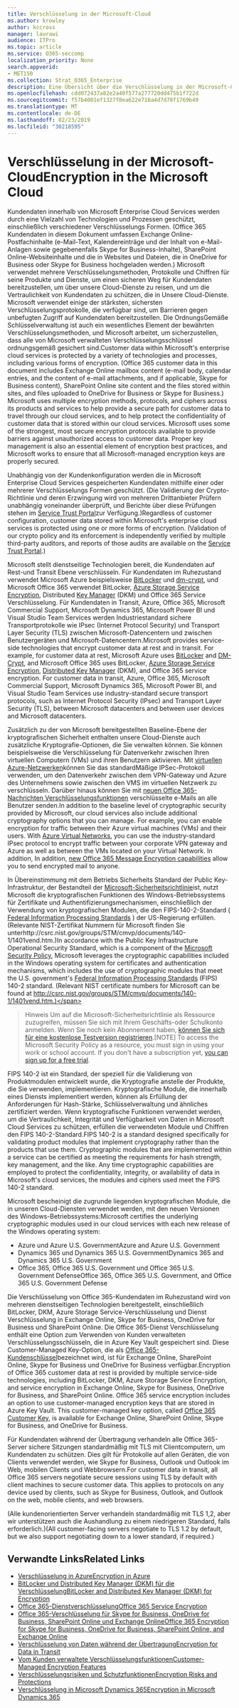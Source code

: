 ```yaml
---
title: Verschlüsselung in der Microsoft-Cloud
ms.author: krowley
author: kccross
manager: laurawi
audience: ITPro
ms.topic: article
ms.service: O365-seccomp
localization_priority: None
search.appverid:
- MET150
ms.collection: Strat_O365_Enterprise
description: Eine Übersicht über die Verschlüsselung in der Microsoft-Cloud.
ms.openlocfilehash: cdd072437a82e2a40f577a277720dd475b1f722d
ms.sourcegitcommit: f57b4001ef1327f0ea622e716a4d7d78f1769b49
ms.translationtype: MT
ms.contentlocale: de-DE
ms.lasthandoff: 02/23/2019
ms.locfileid: "30218595"
---
```

# <a name="encryption-in-the-microsoft-cloud"></a><span data-ttu-id="f3bbe-103">Verschlüsselung in der Microsoft-Cloud</span><span class="sxs-lookup"><span data-stu-id="f3bbe-103">Encryption in the Microsoft Cloud</span></span>

<span data-ttu-id="f3bbe-p101">Kundendaten innerhalb von Microsoft Enterprise Cloud Services werden durch eine Vielzahl von Technologien und Prozessen geschützt, einschließlich verschiedener Verschlüsselungs Formen. (Office 365 Kundendaten in diesem Dokument umfassen Exchange Online-Postfachinhalte (e-Mail-Text, Kalendereinträge und der Inhalt von e-Mail-Anlagen sowie gegebenenfalls Skype for Business-Inhalte), SharePoint Online-Websiteinhalte und die in Websites und Dateien, die in OneDrive for Business oder Skype for Business hochgeladen werden.) Microsoft verwendet mehrere Verschlüsselungsmethoden, Protokolle und Chiffren für seine Produkte und Dienste, um einen sicheren Weg für Kundendaten bereitzustellen, um über unsere Cloud-Dienste zu reisen, und um die Vertraulichkeit von Kundendaten zu schützen, die in Unsere Cloud-Dienste. Microsoft verwendet einige der stärksten, sichersten Verschlüsselungsprotokolle, die verfügbar sind, um Barrieren gegen unbefugten Zugriff auf Kundendaten bereitzustellen. Die OrdnungsGemäße Schlüsselverwaltung ist auch ein wesentliches Element der bewährten Verschlüsselungsmethoden, und Microsoft arbeitet, um sicherzustellen, dass alle von Microsoft verwalteten Verschlüsselungsschlüssel ordnungsgemäß gesichert sind.</span><span class="sxs-lookup"><span data-stu-id="f3bbe-p101">Customer data within Microsoft's enterprise cloud services is protected by a variety of technologies and processes, including various forms of encryption. (Office 365 customer data in this document includes Exchange Online mailbox content (e-mail body, calendar entries, and the content of e-mail attachments, and if applicable, Skype for Business content), SharePoint Online site content and the files stored within sites, and files uploaded to OneDrive for Business or Skype for Business.) Microsoft uses multiple encryption methods, protocols, and ciphers across its products and services to help provide a secure path for customer data to travel through our cloud services, and to help protect the confidentiality of customer data that is stored within our cloud services. Microsoft uses some of the strongest, most secure encryption protocols available to provide barriers against unauthorized access to customer data. Proper key management is also an essential element of encryption best practices, and Microsoft works to ensure that all Microsoft-managed encryption keys are properly secured.</span></span>

<span data-ttu-id="f3bbe-p102">Unabhängig von der Kundenkonfiguration werden die in Microsoft Enterprise Cloud Services gespeicherten Kundendaten mithilfe einer oder mehrerer Verschlüsselungs Formen geschützt. (Die Validierung der Crypto-Richtlinie und deren Erzwingung wird von mehreren Drittanbieter Prüfern unabhängig voneinander überprüft, und Berichte über diese Prüfungen stehen im [Service Trust Portal](https://aka.ms/stp)zur Verfügung.)</span><span class="sxs-lookup"><span data-stu-id="f3bbe-p102">Regardless of customer configuration, customer data stored within Microsoft's enterprise cloud services is protected using one or more forms of encryption. (Validation of our crypto policy and its enforcement is independently verified by multiple third-party auditors, and reports of those audits are available on the [Service Trust Portal](https://aka.ms/stp).)</span></span>

<span data-ttu-id="f3bbe-p103">Microsoft stellt dienstseitige Technologien bereit, die Kundendaten auf Rest-und Transit Ebene verschlüsseln. Für Kundendaten im Ruhezustand verwendet Microsoft Azure beispielsweise [BitLocker](https://docs.microsoft.com/windows/device-security/bitlocker/bitlocker-overview) und [dm-crypt](https://en.wikipedia.org/wiki/Dm-crypt), und Microsoft Office 365 verwendet BitLocker, [Azure Storage Service Encryption](https://azure.microsoft.com/documentation/articles/storage-service-encryption/), Distributed [Key Manager](https://support.office.com/article/989ba10c-f73f-4efb-ad1b-af3322e5f376) (DKM) und Office 365 Service Verschlüsselung. Für Kundendaten in Transit, Azure, Office 365, Microsoft Commercial Support, Microsoft Dynamics 365, Microsoft Power BI und Visual Studio Team Services werden Industriestandard sichere Transportprotokolle wie IPsec (Internet Protocol Security) und Transport Layer Security (TLS) zwischen Microsoft-Datencentern und zwischen Benutzergeräten und Microsoft-Datencentern.</span><span class="sxs-lookup"><span data-stu-id="f3bbe-p103">Microsoft provides service-side technologies that encrypt customer data at rest and in transit. For example, for customer data at rest, Microsoft Azure uses [BitLocker](https://docs.microsoft.com/windows/device-security/bitlocker/bitlocker-overview) and [DM-Crypt](https://en.wikipedia.org/wiki/Dm-crypt), and Microsoft Office 365 uses BitLocker, [Azure Storage Service Encryption](https://azure.microsoft.com/documentation/articles/storage-service-encryption/), [Distributed Key Manager](https://support.office.com/article/989ba10c-f73f-4efb-ad1b-af3322e5f376) (DKM), and Office 365 service encryption. For customer data in transit, Azure, Office 365, Microsoft Commercial Support, Microsoft Dynamics 365, Microsoft Power BI, and Visual Studio Team Services use industry-standard secure transport protocols, such as Internet Protocol Security (IPsec) and Transport Layer Security (TLS), between Microsoft datacenters and between user devices and Microsoft datacenters.</span></span>

<span data-ttu-id="f3bbe-p104">Zusätzlich zu der von Microsoft bereitgestellten Baseline-Ebene der kryptografischen Sicherheit enthalten unsere Cloud-Dienste auch zusätzliche Kryptografie-Optionen, die Sie verwalten können. Sie können beispielsweise die Verschlüsselung für Datenverkehr zwischen Ihren virtuellen Computern (VMs) und ihren Benutzern aktivieren. Mit [virtuellen Azure-Netzwerken](https://azure.microsoft.com/services/virtual-network/)können Sie das standardMäßige IPSec-Protokoll verwenden, um den Datenverkehr zwischen dem VPN-Gateway und Azure des Unternehmens sowie zwischen den VMS im virtuellen Netzwerk zu verschlüsseln. Darüber hinaus können Sie mit [neuen Office 365-Nachrichten Verschlüsselungsfunktionen](set-up-new-message-encryption-capabilities.md) verschlüsselte e-Mails an alle Benutzer senden.</span><span class="sxs-lookup"><span data-stu-id="f3bbe-p104">In addition to the baseline level of cryptographic security provided by Microsoft, our cloud services also include additional cryptography options that you can manage. For example, you can enable encryption for traffic between their Azure virtual machines (VMs) and their users. With [Azure Virtual Networks](https://azure.microsoft.com/services/virtual-network/), you can use the industry-standard IPsec protocol to encrypt traffic between your corporate VPN gateway and Azure as well as between the VMs located on your Virtual Network. In addition, In addition, [new Office 365 Message Encryption capabilities](set-up-new-message-encryption-capabilities.md) allow you to send encrypted mail to anyone.</span></span>

<span data-ttu-id="f3bbe-p105">In Übereinstimmung mit dem Betriebs Sicherheits Standard der Public Key-Infrastruktur, der Bestandteil der [Microsoft-Sicherheitsrichtlinie](https://servicetrust.microsoft.com/ViewPage/TrustDocuments?command=Download&downloadType=Document&downloadId=5868ecc8-50b7-4f91-b43f-640e2b99e86e&docTab=6d000410-c9e9-11e7-9a91-892aae8839ad_FAQ%20and%20White%20Papers)ist, nutzt Microsoft die kryptografischen Funktionen des Windows-Betriebssystems für Zertifikate und Authentifizierungsmechanismen, einschließlich der Verwendung von kryptografischen Modulen, die den FIPS-140-2-Standard ( [Federal Information Processing Standards](http://csrc.nist.gov/publications/PubsFIPS.html) ) der US-Regierung erfüllen. (Relevante NIST-Zertifikat Nummern für Microsoft finden Sie unterhttp://csrc.nist.gov/groups/STM/cmvp/documents/140-1/1401vend.htm.)</span><span class="sxs-lookup"><span data-stu-id="f3bbe-p105">In accordance with the Public Key Infrastructure Operational Security Standard, which is a component of the [Microsoft Security Policy](https://servicetrust.microsoft.com/ViewPage/TrustDocuments?command=Download&downloadType=Document&downloadId=5868ecc8-50b7-4f91-b43f-640e2b99e86e&docTab=6d000410-c9e9-11e7-9a91-892aae8839ad_FAQ%20and%20White%20Papers), Microsoft leverages the cryptographic capabilities included in the Windows operating system for certificates and authentication mechanisms, which includes the use of cryptographic modules that meet the U.S. government's [Federal Information Processing Standards](http://csrc.nist.gov/publications/PubsFIPS.html) (FIPS) 140-2 standard. (Relevant NIST certificate numbers for Microsoft can be found at http://csrc.nist.gov/groups/STM/cmvp/documents/140-1/1401vend.htm.)</span></span>

> <span data-ttu-id="f3bbe-p106">Hinweis Um auf die Microsoft-Sicherheitsrichtlinie als Ressource zuzugreifen, müssen Sie sich mit Ihrem Geschäfts-oder Schulkonto anmelden. Wenn Sie noch kein Abonnement haben, [können Sie sich für eine ﻿kostenlose Testversion registrieren](https://servicetrust.microsoft.com/Home/TrialSubscriptions).</span><span class="sxs-lookup"><span data-stu-id="f3bbe-p106">[NOTE] To access the Microsoft Security Policy as a resource, you must sign in using your work or school account. If you don't have a subscription yet, [you can sign up for a free trial](https://servicetrust.microsoft.com/Home/TrialSubscriptions).</span></span>

<span data-ttu-id="f3bbe-p107">FIPS 140-2 ist ein Standard, der speziell für die Validierung von Produktmodulen entwickelt wurde, die Kryptografie anstelle der Produkte, die Sie verwenden, implementieren. Kryptografische Module, die innerhalb eines Diensts implementiert werden, können als Erfüllung der Anforderungen für Hash-Stärke, Schlüsselverwaltung und ähnliches zertifiziert werden. Wenn kryptografische Funktionen verwendet werden, um die Vertraulichkeit, Integrität und Verfügbarkeit von Daten in Microsoft Cloud Services zu schützen, erfüllen die verwendeten Module und Chiffren den FIPS 140-2-Standard.</span><span class="sxs-lookup"><span data-stu-id="f3bbe-p107">FIPS 140-2 is a standard designed specifically for validating product modules that implement cryptography rather than the products that use them. Cryptographic modules that are implemented within a service can be certified as meeting the requirements for hash strength, key management, and the like. Any time cryptographic capabilities are employed to protect the confidentiality, integrity, or availability of data in Microsoft's cloud services, the modules and ciphers used meet the FIPS 140-2 standard.</span></span>

<span data-ttu-id="f3bbe-124">Microsoft bescheinigt die zugrunde liegenden kryptografischen Module, die in unseren Cloud-Diensten verwendet werden, mit den neuen Versionen des Windows-Betriebssystems:</span><span class="sxs-lookup"><span data-stu-id="f3bbe-124">Microsoft certifies the underlying cryptographic modules used in our cloud services with each new release of the Windows operating system:</span></span>
- <span data-ttu-id="f3bbe-125">Azure und Azure U.S. Government</span><span class="sxs-lookup"><span data-stu-id="f3bbe-125">Azure and Azure U.S. Government</span></span>
- <span data-ttu-id="f3bbe-126">Dynamics 365 und Dynamics 365 U.S. Government</span><span class="sxs-lookup"><span data-stu-id="f3bbe-126">Dynamics 365 and Dynamics 365 U.S. Government</span></span>
- <span data-ttu-id="f3bbe-127">Office 365, Office 365 U.S. Government und Office 365 U.S. Government Defense</span><span class="sxs-lookup"><span data-stu-id="f3bbe-127">Office 365, Office 365 U.S. Government, and Office 365 U.S. Government Defense</span></span>

<span data-ttu-id="f3bbe-p108">Die Verschlüsselung von Office 365-Kundendaten im Ruhezustand wird von mehreren dienstseitigen Technologien bereitgestellt, einschließlich BitLocker, DKM, Azure Storage Service-Verschlüsselung und Dienst Verschlüsselung in Exchange Online, Skype for Business, OneDrive for Business und SharePoint Online. Die Office 365-Dienst Verschlüsselung enthält eine Option zum Verwenden von Kunden verwalteten Verschlüsselungsschlüsseln, die in Azure Key Vault gespeichert sind. Diese Customer-Managed Key-Option, die als [Office 365-Kundenschlüssel](https://support.office.com/article/f2cd475a-e592-46cf-80a3-1bfb0fa17697)bezeichnet wird, ist für Exchange Online, SharePoint Online, Skype for Business und OneDrive for Business verfügbar.</span><span class="sxs-lookup"><span data-stu-id="f3bbe-p108">Encryption of Office 365 customer data at rest is provided by multiple service-side technologies, including BitLocker, DKM, Azure Storage Service Encryption, and service encryption in Exchange Online, Skype for Business, OneDrive for Business, and SharePoint Online. Office 365 service encryption includes an option to use customer-managed encryption keys that are stored in Azure Key Vault. This customer-managed key option, called [Office 365 Customer Key](https://support.office.com/article/f2cd475a-e592-46cf-80a3-1bfb0fa17697), is available for Exchange Online, SharePoint Online, Skype for Business, and OneDrive for Business.</span></span>

<span data-ttu-id="f3bbe-p109">Für Kundendaten während der Übertragung verhandeln alle Office 365-Server sichere Sitzungen standardmäßig mit TLS mit Clientcomputern, um Kundendaten zu schützen.  Dies gilt für Protokolle auf allen Geräten, die von Clients verwendet werden, wie Skype for Business, Outlook und Outlook im Web, mobilen Clients und Webbrowsern.</span><span class="sxs-lookup"><span data-stu-id="f3bbe-p109">For customer data in transit, all Office 365 servers negotiate secure sessions using TLS by default with client machines to secure customer data.  This applies to protocols on any device used by clients, such as Skype for Business, Outlook, and Outlook on the web, mobile clients, and web browsers.</span></span>

<span data-ttu-id="f3bbe-133">(Alle kundenorientierten Server verhandeln standardmäßig mit TLS 1,2, aber wir unterstützen auch die Aushandlung zu einem niedrigeren Standard, falls erforderlich.)</span><span class="sxs-lookup"><span data-stu-id="f3bbe-133">(All customer-facing servers negotiate to TLS 1.2 by default, but we also support negotiating down to a lower standard, if required.)</span></span>

## <a name="related-links"></a><span data-ttu-id="f3bbe-134">Verwandte Links</span><span class="sxs-lookup"><span data-stu-id="f3bbe-134">Related Links</span></span>

- [<span data-ttu-id="f3bbe-135">Verschlüsselung in Azure</span><span class="sxs-lookup"><span data-stu-id="f3bbe-135">Encryption in Azure</span></span>](office-365-azure-encryption.md)
- [<span data-ttu-id="f3bbe-136">BitLocker und Distributed Key Manager (DKM) für die Verschlüsselung</span><span class="sxs-lookup"><span data-stu-id="f3bbe-136">BitLocker and Distributed Key Manager (DKM) for Encryption</span></span>](office-365-bitlocker-and-distributed-key-manager-for-encryption.md)
- [<span data-ttu-id="f3bbe-137">Office 365-Dienstverschlüsselung</span><span class="sxs-lookup"><span data-stu-id="f3bbe-137">Office 365 Service Encryption</span></span>](office-365-service-encryption.md)
- [<span data-ttu-id="f3bbe-138">Office 365-Verschlüsselung für Skype for Business, OneDrive for Business, SharePoint Online und Exchange Online</span><span class="sxs-lookup"><span data-stu-id="f3bbe-138">Office 365 Encryption for Skype for Business, OneDrive for Business, SharePoint Online, and Exchange Online</span></span>](office-365-encryption-for-skype-onedrive-sharepoint-and-exchange.md)
- [<span data-ttu-id="f3bbe-139">Verschlüsselung von Daten während der Übertragung</span><span class="sxs-lookup"><span data-stu-id="f3bbe-139">Encryption for Data in Transit</span></span>](office-365-encryption-for-data-in-transit.md)
- [<span data-ttu-id="f3bbe-140">Vom Kunden verwaltete Verschlüsselungsfunktionen</span><span class="sxs-lookup"><span data-stu-id="f3bbe-140">Customer-Managed Encryption Features</span></span>](office-365-customer-managed-encryption-features.md)
- [<span data-ttu-id="f3bbe-141">Verschlüsselungsrisiken und Schutzfunktionen</span><span class="sxs-lookup"><span data-stu-id="f3bbe-141">Encryption Risks and Protections</span></span>](office-365-encryption-risks-and-protections.md)
- [<span data-ttu-id="f3bbe-142">Verschlüsselung in Microsoft Dynamics 365</span><span class="sxs-lookup"><span data-stu-id="f3bbe-142">Encryption in Microsoft Dynamics 365</span></span>](office-365-encryption-in-microsoft-dynamics-365.md)